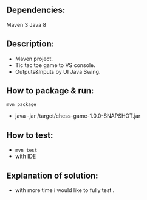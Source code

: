 

Dependencies:
-----------------------
Maven 3
Java 8


Description:
-----------------------

- Maven project.
- Tic tac toe game to VS console.
- Outputs&Inputs by UI Java Swing.


How to package & run:
-----------------------

``mvn package``
- java -jar <home-folder>/target/chess-game-1.0.0-SNAPSHOT.jar


How to test:
-----------------------

- ``mvn test``
- with IDE


Explanation of solution:
-----------------------

- with more time i would like to fully test .